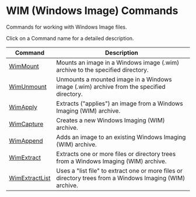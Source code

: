 # WIM (Windows Image) Commands

Commands for working with Windows Image files.

Click on a Command name for a detailed description.

| Command | Description |
| --- | --- |
| [WimMount](./WimMount.md) | Mounts an image in a Windows image (.wim) archive to the specified directory. |
| [WimUnmount](./WimUnmount.md) | Unmounts a mounted image in a Windows image (.wim) archive from the specified directory. |
| [WimApply](./WimApply.md) | Extracts ("applies") an image from a Windows Imaging (WIM) archive. |
| [WimCapture](./WimCapture.md) | Creates a new Windows Imaging (WIM) archive. |
| [WimAppend](./WimAppend.md) | Adds an image to an existing Windows Imaging (WIM) archive. |
| [WimExtract](./WimExtract.md) | Extracts one or more files or directory trees from a Windows Imaging (WIM) archive. |
| [WimExtractList](./WimExtractList.md) | Uses a "list file" to extract one or more files or directory trees from a Windows Imaging (WIM) archive. |